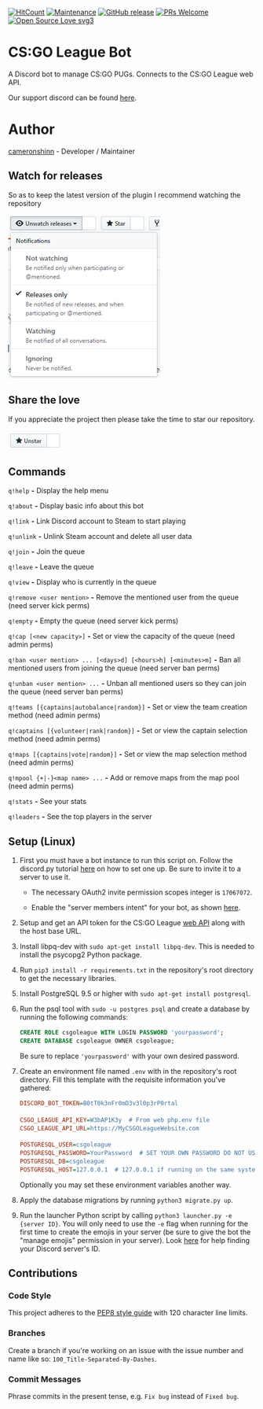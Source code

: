 [![HitCount](http://hits.dwyl.io/csgo-league/csgo-league-bot.svg)](http://hits.dwyl.io/csgo-league/csgo-league-bot)
[![Maintenance](https://img.shields.io/badge/Maintained%3F-yes-green.svg)](https://github.com/csgo-league/csgo-league-bot/graphs/commit-activity)
[![GitHub release](https://img.shields.io/github/release/csgo-league/csgo-league-bot.svg)](https://github.com/csgo-league/csgo-league-bot/releases/)
[![PRs Welcome](https://img.shields.io/badge/PRs-welcome-brightgreen.svg?style=flat-square)](http://makeapullrequest.com)
[![Open Source Love svg3](https://badges.frapsoft.com/os/v3/open-source.svg?v=103)](https://github.com/csgo-league)

# CS:GO League Bot
A Discord bot to manage CS:GO PUGs. Connects to the CS:GO League web API.

Our support discord can be found [here](https://discord.gg/b5MhANU).

# Author
[cameronshinn](https://github.com/cameronshinn) - Developer / Maintainer

## Watch for releases

So as to keep the latest version of the plugin I recommend watching the repository

![Watch releases](https://github.com/b3none/gdprconsent/raw/development/.github/README_ASSETS/watch_releases.png)

## Share the love

If you appreciate the project then please take the time to star our repository.

![Star us](https://github.com/b3none/gdprconsent/raw/development/.github/README_ASSETS/star_us.png)

## Commands
`q!help` **-** Display the help menu<br>

`q!about` **-** Display basic info about this bot<br>

`q!link` **-** Link Discord account to Steam to start playing<br>

`q!unlink` **-** Unlink Steam account and delete all user data<br>

`q!join` **-** Join the queue<br>

`q!leave` **-** Leave the queue<br>

`q!view` **-** Display who is currently in the queue<br>

`q!remove <user mention>` **-** Remove the mentioned user from the queue (need server kick perms)<br>

`q!empty` **-** Empty the queue (need server kick perms)<br>

`q!cap [<new capacity>]` **-** Set or view the capacity of the queue (need admin perms)<br>

`q!ban <user mention> ... [<days>d] [<hours>h] [<minutes>m]` **-** Ban all mentioned users from joining the queue (need server ban perms)<br>

`q!unban <user mention> ...` **-** Unban all mentioned users so they can join the queue (need server ban perms)<br>

`q!teams [{captains|autobalance|random}]` **-** Set or view the team creation method (need admin perms)<br>

`q!captains [{volunteer|rank|random}]` **-** Set or view the captain selection method (need admin perms)<br>

`q!maps [{captains|vote|random}]` **-** Set or view the map selection method (need admin perms)<br>

`q!mpool {+|-}<map name> ...` **-** Add or remove maps from the map pool (need admin perms)<br>

`q!stats` **-** See your stats<br>

`q!leaders` **-** See the top players in the server<br>

## Setup (Linux)
1. First you must have a bot instance to run this script on. Follow the discord.py tutorial [here](https://discordpy.readthedocs.io/en/latest/discord.html) on how to set one up. Be sure to invite it to a server to use it.

   * The necessary OAuth2 invite permission scopes integer is `17067072`.

   * Enable the "server members intent" for your bot, as shown [here](https://discordpy.readthedocs.io/en/latest/intents.html#privileged-intents).

2. Setup and get an API token for the CS:GO League [web API](https://github.com/csgo-league/csgo-league-web) along with the host base URL.

3. Install libpq-dev with `sudo apt-get install libpq-dev`. This is needed to install the psycopg2 Python package.

4. Run `pip3 install -r requirements.txt` in the repository's root directory to get the necessary libraries.

5. Install PostgreSQL 9.5 or higher with `sudo apt-get install postgresql`.

6. Run the psql tool with `sudo -u postgres psql` and create a database by running the following commands:

    ```sql
    CREATE ROLE csgoleague WITH LOGIN PASSWORD 'yourpassword';
    CREATE DATABASE csgoleague OWNER csgoleague;
    ```

    Be sure to replace `'yourpassword'` with your own desired password.

7. Create an environment file named `.env` with in the repository's root directory. Fill this template with the requisite information you've gathered:

    ```ini
    DISCORD_BOT_TOKEN=B0tT0k3nFr0mD3v3l0p3rP0rtal

    CSGO_LEAGUE_API_KEY=W3bAP1K3y  # From web php.env file
    CSGO_LEAGUE_API_URL=https://MyCSGOLeagueWebsite.com

    POSTGRESQL_USER=csgoleague
    POSTGRESQL_PASSWORD=YourPassword  # SET YOUR OWN PASSWORD DO NOT USE THIS
    POSTGRESQL_DB=csgoleague
    POSTGRESQL_HOST=127.0.0.1  # 127.0.0.1 if running on the same system as the bot
    ```

    Optionally you may set these environment variables another way.

8. Apply the database migrations by running `python3 migrate.py up`.

9. Run the launcher Python script by calling `python3 launcher.py -e {server ID}`. You will only need to use the `-e` flag when running for the first time to create the emojis in your server (be sure to give the bot the "manage emojis" permission in your server). Look [here](https://support.discord.com/hc/en-us/articles/206346498-Where-can-I-find-my-User-Server-Message-ID-#) for help finding your Discord server's ID.

## Contributions

### Code Style
This project adheres to the [PEP8 style guide](https://www.python.org/dev/peps/pep-0008/) with 120 character line limits.

### Branches
Create a branch if you're working on an issue with the issue number and name like so: `100_Title-Separated-By-Dashes`.

### Commit Messages
Phrase commits in the present tense, e.g. `Fix bug` instead of `Fixed bug`.
